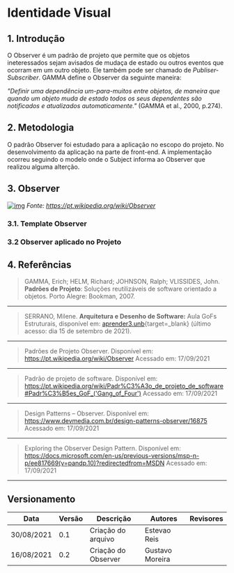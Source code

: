 # Identidade Visual

## 1. Introdução

O Observer é um padrão de projeto que permite que os objetos ineteressados sejam avisados de mudaça de estado ou outros eventos que ocorram em um outro objeto. Ele também pode ser chamado de _Publiser-Subscriber_. GAMMA define o Observer da seguinte maneira:

<cite>"Definir uma dependência um-para-muitos entre objetos, de maneira que quando um objeto muda de estado todos os seus dependentes são notificados e atualizados automaticamente."</cite> (GAMMA et al., 2000, p.274).

## 2. Metodologia

O padrão Observer foi estudado para a aplicação no escopo do projeto. No desenvolvimento da aplicação na parte de front-end. A implementação ocorreu seguindo o modelo onde o Subject informa ao Observer que realizou alguma alterção.

## 3. Observer



[![img](https://upload.wikimedia.org/wikipedia/commons/8/8d/Observer.svg)](https://upload.wikimedia.org/wikipedia/commons/8/8d/Observer.svg)
_Fonte: https://pt.wikipedia.org/wiki/Observer_  

### 3.1. Template Observer



### 3.2 Observer aplicado no Projeto



## 4. Referências

> GAMMA, Erich; HELM, Richard; JOHNSON, Ralph; VLISSIDES, John. **Padrões de Projeto**: Soluções reutilizáveis de software orientado a objetos. Porto Alegre: Bookman, 2007.

---

> SERRANO, Milene. **Arquitetura e Desenho de Software:** Aula GoFs Estruturais, disponível em: [aprender3.unb](https://aprender3.unb.br/pluginfile.php/897143/mod_label/intro/Arquitetura%20e%20Desenho%20de%20Software%20-%20Aula%20GoFs%20Estruturais%20-%20Profa.%20Milene.pdf){target=\_blank} (último acesso: dia 15 de setembro de 2021).

---

> Padrões de Projeto Observer. Disponível em: <https://pt.wikipedia.org/wiki/Observer> Acessado em: 17/09/2021

---

> Padrão de projeto de software. Disponível em: <https://pt.wikipedia.org/wiki/Padr%C3%A3o_de_projeto_de_software#Padr%C3%B5es_GoF_('Gang_of_Four')> Acessado em: 17/09/2021

---

> Design Patterns – Observer. Disponível em: <https://www.devmedia.com.br/design-patterns-observer/16875> Acessado em: 17/09/2021

---

> Exploring the Observer Design Pattern. Disponível em: <https://docs.microsoft.com/en-us/previous-versions/msp-n-p/ee817669(v=pandp.10)?redirectedfrom=MSDN> Acessado em: 17/09/2021

---

## Versionamento

| Data       | Versão | Descrição         | Autores       | Revisores    |
| ---------- | ------ | ----------------- | ------------- | -----------  |
| 30/08/2021 | 0.1    | Criação do arquivo| Estevao Reis  |              |
| 16/08/2021 | 0.2    | Criação do Observer| Gustavo Moreira  |              |
